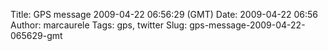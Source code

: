 Title: GPS message 2009-04-22 06:56:29 (GMT)
Date: 2009-04-22 06:56
Author: marcaurele
Tags: gps, twitter
Slug: gps-message-2009-04-22-065629-gmt

<div id="gmap_20090424_113859" class="gmap"></div><script type="text/javascript">var gmap_20090424_113859={latitude:-17.5405,longitude:-149.569,date:"2009-04-24 18:38:59 GMT",message:"In Papeete, at a cafe having coffee &amp; petit pain au chocolat :) It feels strange to see so many frenchies around!"};</script><script type="text/javascript" src="http://maps.google.com/maps?file=api&v=2&key=ABQIAAAAQAIOvERX26PIpIrh8sl_gRTtWEQBmOtJcMt1yzdnv7RWxqz1XxS_KYfmkM8Ye2Ypnzn4_F4H1HTKLQ"></script><script type="text/javascript" src="/sites/shakeyourlife.com/themes/syl_1_0/js/syl_googlemaps.js"></script></div>
